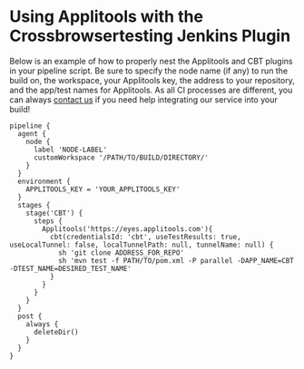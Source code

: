 # Using Applitools with the Crossbrowsertesting Jenkins Plugin

Below is an example of how to properly nest the Applitools and CBT plugins in your pipeline script. Be sure to specify the node name (if any) to run the build on, the workspace, your Applitools key, the address to your repository, and the app/test names for Applitools. As all CI processes are different, you can always [contact us](mailto:support@crossbrowsertesting.com) if you need help integrating our service into your build!


```
pipeline {
  agent {
    node {
      label 'NODE-LABEL'
      customWorkspace '/PATH/TO/BUILD/DIRECTORY/'
    }
  }
  environment {
    APPLITOOLS_KEY = 'YOUR_APPLITOOLS_KEY'
  }
  stages {
    stage('CBT') {
      steps { 
        Applitools('https://eyes.applitools.com'){
          cbt(credentialsId: 'cbt', useTestResults: true, useLocalTunnel: false, localTunnelPath: null, tunnelName: null) {
            sh 'git clone ADDRESS_FOR_REPO'
            sh 'mvn test -f PATH/TO/pom.xml -P parallel -DAPP_NAME=CBT -DTEST_NAME=DESIRED_TEST_NAME'
          }
        }
      }
    }
  }
  post {
    always {
      deleteDir()
    }
  }
}
```